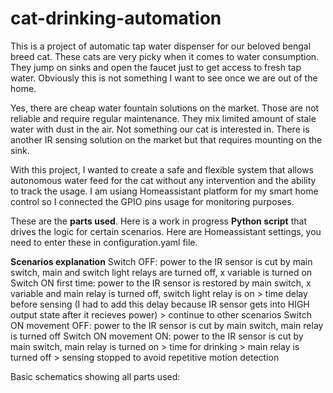 # cat-drinking-automation

This is a project of automatic tap water dispenser for our beloved bengal breed cat. These cats are very picky when it comes to water consumption. They jump on sinks and open the faucet just to get access to fresh tap water. Obviously this is not something I want to see once we are out of the home. 

Yes, there are cheap water fountain solutions on the market. Those are not reliable and require regular maintenance. They mix limited amount of stale water with dust in the air. Not something our cat is interested in. There is another IR sensing solution on the market but that requires mounting on the sink. 

With this project, I wanted to create a safe and flexible system that allows autonomous water feed for the cat without any intervention and the ability to track the usage. 
I am usiang Homeassistant platform for my smart home control so I connected the GPIO pins usage for monitoring purposes. 

These are the **parts used**. 
Here is a work in progress **Python script** that drives the logic for certain scenarios.
Here are Homeassistant settings, you need to enter these in configuration.yaml file. 

**Scenarios explanation**
Switch OFF: power to the IR sensor is cut by main switch, main and switch light relays are turned off, x variable is turned on
Switch ON first time: power to the IR sensor is restored by main switch, x variable and main relay is turned off, switch light relay is on > time delay before sensing (I had to add this delay because IR sensor gets into HIGH output state after it recieves power) > continue to other scenarios
Switch ON movement OFF: power to the IR sensor is cut by main switch, main relay is turned off
Switch ON movement ON: power to the IR sensor is cut by main switch, main relay is turned on > time for drinking > main relay is turned off > sensing stopped to avoid repetitive motion detection

Basic schematics showing all parts used: 
